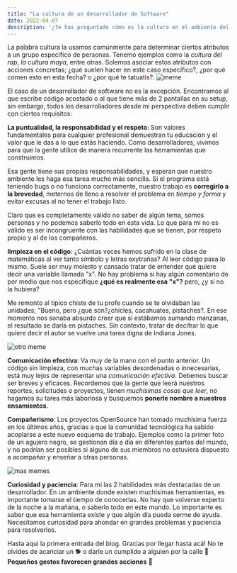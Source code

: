 ```yaml
---
title: "La cultura de un desarrollador de Software"
date: 2022-04-07
description: '¿Te has preguntado cómo es la cultura en el ambiente del desarrollo web? Aquí te explico cuáles son mis expectativas y lo que considero buenos hábitos al desarrollar software'
---
```


La palabra cultura la usamos comúnmente para determinar ciertos atributos a un grupo específico de personas. Tenemo ejemplos como la *cultura del rap*, *la cultura maya*, entre otras. Solemos asociar estos atributos con acciones concretas; ¿qué suelen hacer en este caso específico?, ¿por qué comen esto en esta fecha? o ¿por qué te tatuatis?.
![meme](https://cdn.memegenerator.es/imagenes/memes/thumb/0/49/493879.jpg)

El caso de un desarrollador de software no es la excepción. Encontramos al que escribe código acostado o al que tiene más de 2 pantallas en su setup, sin embargo, todos los desarrolladores desde mi perspectiva deben cumplir con ciertos requisitos:

**La puntualidad, la responsabilidad y el respeto**: Son valores fundamentales para cualquier profesional demuestran tu educación y el valor que le das a lo que estás haciendo. Como desarrolladores, vivimos para que la gente utilice de manera recurrente las herramientas que construimos. 

Esa gente tiene sus propias responsabilidades, y esperan que nuestro ambiente les haga esa tarea mucho más sencilla. Si el programa está teniendo bugs o no funciona correctamente, nuestro trabajo es **corregirlo a la brevedad**, meternos de lleno a resolver el problema en *tiempo y forma* y evitar excusas al no tener el trabajo listo. 

Claro que es completamente válido no saber de algún tema, somos personas y no podemos saberlo todo en esta vida. Lo que para mi no es válido es ser incongruente con las habilidades que se tienen, por respeto propio y al de los compañeros. 

**limpieza en el código**: ¿Cuántas veces hemos sufrido en la clase de matemáticas al ver tanto símbolo y letras exytrañas? Al leer código pasa lo mismo. Suele ser muy molesto y cansado tratar de entender qué quiere decir una variable llamada "x". No hay problema si hay algún comentario de por medio que nos especifique **¿qué es realmente esa "x"?** pero, ¿y si no la hubiera? 

Me remonto al típico chiste de tu profe cuando se te olvidaban las unidades; "Bueno, pero ¿qué son?¿chicles, cacahuates, pistaches?. En ese momento nos sonaba absurdo creer que si estábamos sumando manzanas, el resultado se daría en pistaches. Sin contexto, tratar de decifrar lo que quiere decir el autor se vuelve una tarea digna de Indiana Jones.


![otro meme](https://media.giphy.com/media/ck5JRWob7folZ7d97I/giphy.gif)

**Comunicación efectiva**: Va muy de la mano con el punto anterior. Un código sin limpieza, con muchas variables desordenadas o innecesarias, está muy lejos de representar una *comunicación efectiva*. Debemos buscar ser breves y eficaces. Recordemos que la gente que leerá nuestros reportes, solicitudes o proyectos, tienen *muchísimas cosas que leer*, no hagamos su tarea más laboriosa y busquemos **ponerle nombre a nuestros ensamientos**.

**Compañerismo**: Los proyectos OpenSource han tomado muchísima fuerza en los últimos años, gracias a que la comunidad tecnológica ha sabido acoplarse a este nuevo esquema de trabajo. Ejemplos como la primer foto de un agujero negro, se gestionan día a día en diferentes partes del mundo, y no podrían ser posibles si alguno de sus miembros no estuviera dispuesto a acompañar y enseñar a otras personas.

![mas memes](https://media.giphy.com/media/iePXHMydJVL8Mqfs44/giphy.gif)

**Curiosidad y paciencia**: Para mi las 2 habilidades más destacadas de un desarrollador. En un ambiente donde existen muchísimas herramientas, es importante tomarse el tiempo de conocerlas. No hay que volverse experto de la noche a la mañana, o saberlo todo en este mundo. Lo importante es saber que esa herramienta existe y que algún día pueda serme de ayuda. Necesitamos curiosidad para ahondar en grandes problemas y paciencia para resolverlos.

Hasta aquí la primera entrada del blog. Gracias por llegar hasta acá! No te olvides de acariciar un 🐕 o darle un cumplido a alguien por la calle 💃 **Pequeños gestos favorecen grandes acciones** 🚀